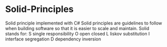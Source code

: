 # Solid-Principles
Solid principle implemented with C#
Solid principles are guidelines to follow when building software so that it is easier to scale and maintain. 
Solid stands for:
S single responsibility
O open closed
L liskov substitution
I interface segregation
D dependency inversion
